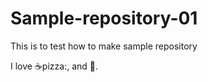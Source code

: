 # Sample-repository-01

This is to test how to make sample repository

I love :coffee:pizza:, and :dancer:.
